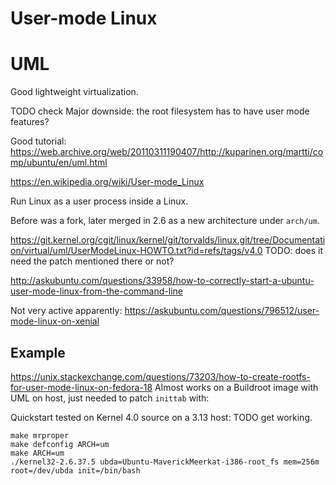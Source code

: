 # User-mode Linux

# UML

Good lightweight virtualization.

TODO check Major downside: the root filesystem has to have user mode features?

Good tutorial: <https://web.archive.org/web/20110311190407/http://kuparinen.org/martti/comp/ubuntu/en/uml.html>

<https://en.wikipedia.org/wiki/User-mode_Linux>

Run Linux as a user process inside a Linux.

Before was a fork, later merged in 2.6 as a new architecture under `arch/um`.

<https://git.kernel.org/cgit/linux/kernel/git/torvalds/linux.git/tree/Documentation/virtual/uml/UserModeLinux-HOWTO.txt?id=refs/tags/v4.0> TODO: does it need the patch mentioned there or not?

<http://askubuntu.com/questions/33958/how-to-correctly-start-a-ubuntu-user-mode-linux-from-the-command-line>

Not very active apparently: <https://askubuntu.com/questions/796512/user-mode-linux-on-xenial>

## Example

<https://unix.stackexchange.com/questions/73203/how-to-create-rootfs-for-user-mode-linux-on-fedora-18> Almost works on a Buildroot image with UML on host, just needed to patch `inittab` with:

Quickstart tested on Kernel 4.0 source on a 3.13 host: TODO get working.

    make mrproper
    make defconfig ARCH=um
    make ARCH=um
    ./kernel32-2.6.37.5 ubda=Ubuntu-MaverickMeerkat-i386-root_fs mem=256m root=/dev/ubda init=/bin/bash
